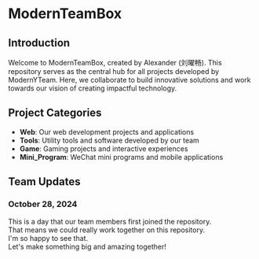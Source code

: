 # ModernTeamBox

## Introduction
Welcome to ModernTeamBox, created by Alexander (刘曜畅). This repository serves as the central hub for all projects developed by ModernYTeam. Here, we collaborate to build innovative solutions and work towards our vision of creating impactful technology.

## Project Categories

- **Web**: Our web development projects and applications
- **Tools**: Utility tools and software developed by our team
- **Game**: Gaming projects and interactive experiences
- **Mini_Program**: WeChat mini programs and mobile applications

## Team Updates

### October 28, 2024
This is a day that our team members first joined the repository.  
That means we could really work together on this repository.  
I'm so happy to see that.  
Let's make something big and amazing together!  

